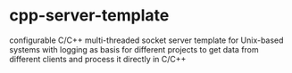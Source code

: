 # cpp-server-template
configurable C/C++ multi-threaded socket server template for Unix-based systems with logging as basis for different projects to get data from different clients and process it directly in C/C++

